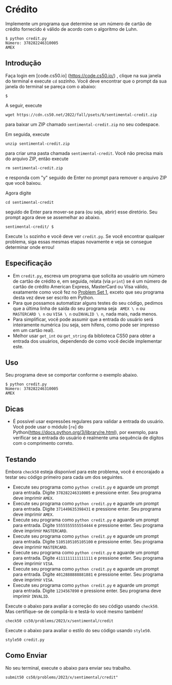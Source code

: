 Crédito 
======

Implemente um programa que determine se um número de cartão de crédito fornecido é válido de acordo com o algoritmo de Luhn.

    $ python credit.py
    Número: 378282246310005
    AMEX
    

Introdução
---------------

Faça login em [code.cs50.io] (https://code.cs50.io/) , clique na sua janela do terminal e execute `cd` sozinho. Você deve encontrar que o prompt da sua janela do terminal se pareça com o abaixo:

    $
    

A seguir, execute

    wget https://cdn.cs50.net/2022/fall/psets/6/sentimental-credit.zip
    

para baixar um ZIP chamado `sentimental-credit.zip` no seu codespace.

Em seguida, execute

    unzip sentimental-credit.zip
    

para criar uma pasta chamada `sentimental-credit`. Você não precisa mais do arquivo ZIP, então execute

    rm sentimental-credit.zip
    

e responda com "y" seguido de Enter no prompt para remover o arquivo ZIP que você baixou.

Agora digite

    cd sentimental-credit
    

seguido de Enter para mover-se para (ou seja, abrir) esse diretório. Seu prompt agora deve se assemelhar ao abaixo.

    sentimental-credit/ $
    

Execute `ls` sozinho e você deve ver `credit.py`. Se você encontrar qualquer problema, siga essas mesmas etapas novamente e veja se consegue determinar onde errou!

Especificação
-------------

*   Em `credit.py`, escreva um programa que solicita ao usuário um número de cartão de crédito e, em seguida, relata (via `print`) se é um número de cartão de crédito American Express, MasterCard ou Visa válido, exatamente como você fez no [Problem Set 1](../../1/), exceto que seu programa desta vez deve ser escrito em Python.
*   Para que possamos automatizar alguns testes do seu código, pedimos que a última linha de saída do seu programa seja ` AMEX \ n` ou` MASTERCARD \ n` ou `VISA \ n` ou` INVALID \ n `, nada mais, nada menos.
*   Para simplificar, você pode assumir que a entrada do usuário será inteiramente numérica (ou seja, sem hífens, como pode ser impresso em um cartão real).
*   Melhor usar `get_int` ou `get_string` da biblioteca CS50 para obter a entrada dos usuários, dependendo de como você decide implementar este.

Uso
-----

Seu programa deve se comportar conforme o exemplo abaixo.

    $ python credit.py
    Número: 378282246310005
    AMEX
    

Dicas
-----

*   É possível usar expressões regulares para validar a entrada do usuário. Você pode usar o módulo [`re`] do Python(https://docs.python.org/3/library/re.html), por exemplo, para verificar se a entrada do usuário é realmente uma sequência de dígitos com o comprimento correto.

Testando
-------

Embora `check50` esteja disponível para este problema, você é encorajado a testar seu código primeiro para cada um dos seguintes.

*   Execute seu programa como `python credit.py` e aguarde um prompt para entrada. Digite `378282246310005` e pressione enter. Seu programa deve imprimir `AMEX`.
*   Execute seu programa como `python credit.py` e aguarde um prompt para entrada. Digite `371449635398431` e pressione enter. Seu programa deve imprimir `AMEX`.
*   Execute seu programa como `python credit.py` e aguarde um prompt para entrada. Digite `5555555555554444` e pressione enter. Seu programa deve imprimir `MASTERCARD`.
*   Execute seu programa como `python credit.py` e aguarde um prompt para entrada. Digite `5105105105105100` e pressione enter. Seu programa deve imprimir `MASTERCARD`.
*   Execute seu programa como `python credit.py` e aguarde um prompt para entrada. Digite `4111111111111111` e pressione enter. Seu programa deve imprimir `VISA`.
*   Execute seu programa como `python credit.py` e aguarde um prompt para entrada. Digite `4012888888881881` e pressione enter. Seu programa deve imprimir `VISA`.
*   Execute seu programa como `python credit.py` e aguarde um prompt para entrada. Digite `1234567890` e pressione enter. Seu programa deve imprimir `INVALID`.

Execute o abaixo para avaliar a correção do seu código usando `check50`. Mas certifique-se de compilá-lo e testá-lo você mesmo também!

    check50 cs50/problems/2023/x/sentimental/credit
    

Execute o abaixo para avaliar o estilo do seu código usando `style50`.

    style50 credit.py
    

Como Enviar
-------------

No seu terminal, execute o abaixo para enviar seu trabalho.

    submit50 cs50/problems/2023/x/sentimental/credit"